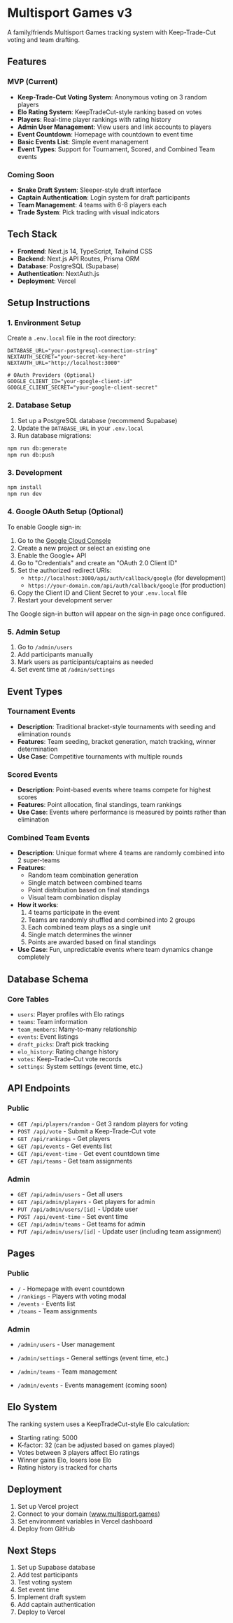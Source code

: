 # Multisport Games v3

A family/friends Multisport Games tracking system with Keep-Trade-Cut voting and team drafting.

## Features

### MVP (Current)

- **Keep-Trade-Cut Voting System**: Anonymous voting on 3 random players
- **Elo Rating System**: KeepTradeCut-style ranking based on votes
- **Players**: Real-time player rankings with rating history
- **Admin User Management**: View users and link accounts to players
- **Event Countdown**: Homepage with countdown to event time
- **Basic Events List**: Simple event management
- **Event Types**: Support for Tournament, Scored, and Combined Team events

### Coming Soon

- **Snake Draft System**: Sleeper-style draft interface
- **Captain Authentication**: Login system for draft participants
- **Team Management**: 4 teams with 6-8 players each
- **Trade System**: Pick trading with visual indicators

## Tech Stack

- **Frontend**: Next.js 14, TypeScript, Tailwind CSS
- **Backend**: Next.js API Routes, Prisma ORM
- **Database**: PostgreSQL (Supabase)
- **Authentication**: NextAuth.js
- **Deployment**: Vercel

## Setup Instructions

### 1. Environment Setup

Create a `.env.local` file in the root directory:

```env
DATABASE_URL="your-postgresql-connection-string"
NEXTAUTH_SECRET="your-secret-key-here"
NEXTAUTH_URL="http://localhost:3000"

# OAuth Providers (Optional)
GOOGLE_CLIENT_ID="your-google-client-id"
GOOGLE_CLIENT_SECRET="your-google-client-secret"
```

### 2. Database Setup

1. Set up a PostgreSQL database (recommend Supabase)
2. Update the `DATABASE_URL` in your `.env.local`
3. Run database migrations:

```bash
npm run db:generate
npm run db:push
```

### 3. Development

```bash
npm install
npm run dev
```

### 4. Google OAuth Setup (Optional)

To enable Google sign-in:

1. Go to the [Google Cloud Console](https://console.cloud.google.com/)
2. Create a new project or select an existing one
3. Enable the Google+ API
4. Go to "Credentials" and create an "OAuth 2.0 Client ID"
5. Set the authorized redirect URIs:
   - `http://localhost:3000/api/auth/callback/google` (for development)
   - `https://your-domain.com/api/auth/callback/google` (for production)
6. Copy the Client ID and Client Secret to your `.env.local` file
7. Restart your development server

The Google sign-in button will appear on the sign-in page once configured.

### 5. Admin Setup

1. Go to `/admin/users`
2. Add participants manually
3. Mark users as participants/captains as needed
4. Set event time at `/admin/settings`

## Event Types

### Tournament Events

- **Description**: Traditional bracket-style tournaments with seeding and elimination rounds
- **Features**: Team seeding, bracket generation, match tracking, winner determination
- **Use Case**: Competitive tournaments with multiple rounds

### Scored Events

- **Description**: Point-based events where teams compete for highest scores
- **Features**: Point allocation, final standings, team rankings
- **Use Case**: Events where performance is measured by points rather than elimination

### Combined Team Events

- **Description**: Unique format where 4 teams are randomly combined into 2 super-teams
- **Features**:
  - Random team combination generation
  - Single match between combined teams
  - Point distribution based on final standings
  - Visual team combination display
- **How it works**:
  1. 4 teams participate in the event
  2. Teams are randomly shuffled and combined into 2 groups
  3. Each combined team plays as a single unit
  4. Single match determines the winner
  5. Points are awarded based on final standings
- **Use Case**: Fun, unpredictable events where team dynamics change completely

## Database Schema

### Core Tables

- `users`: Player profiles with Elo ratings
- `teams`: Team information
- `team_members`: Many-to-many relationship
- `events`: Event listings
- `draft_picks`: Draft pick tracking
- `elo_history`: Rating change history
- `votes`: Keep-Trade-Cut vote records
- `settings`: System settings (event time, etc.)

## API Endpoints

### Public

- `GET /api/players/random` - Get 3 random players for voting
- `POST /api/vote` - Submit a Keep-Trade-Cut vote
- `GET /api/rankings` - Get players
- `GET /api/events` - Get events list
- `GET /api/event-time` - Get event countdown time
- `GET /api/teams` - Get team assignments

### Admin

- `GET /api/admin/users` - Get all users
- `GET /api/admin/players` - Get players for admin
- `PUT /api/admin/users/[id]` - Update user
- `POST /api/event-time` - Set event time
- `GET /api/admin/teams` - Get teams for admin
- `PUT /api/admin/users/[id]` - Update user (including team assignment)

## Pages

### Public

- `/` - Homepage with event countdown
- `/rankings` - Players with voting modal
- `/events` - Events list
- `/teams` - Team assignments

### Admin

- `/admin/users` - User management
- `/admin/settings` - General settings (event time, etc.)
- `/admin/teams` - Team management

- `/admin/events` - Events management (coming soon)

## Elo System

The ranking system uses a KeepTradeCut-style Elo calculation:

- Starting rating: 5000
- K-factor: 32 (can be adjusted based on games played)
- Votes between 3 players affect Elo ratings
- Winner gains Elo, losers lose Elo
- Rating history is tracked for charts

## Deployment

1. Set up Vercel project
2. Connect to your domain (www.multisport.games)
3. Set environment variables in Vercel dashboard
4. Deploy from GitHub

## Next Steps

1. Set up Supabase database
2. Add test participants
3. Test voting system
4. Set event time
5. Implement draft system
6. Add captain authentication
7. Deploy to Vercel
